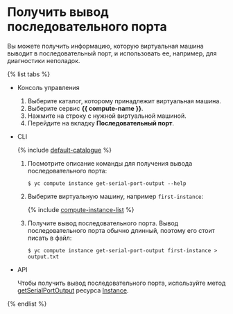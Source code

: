 # Получить вывод последовательного порта

Вы можете получить информацию, которую виртуальная машина выводит в последовательный порт, и использовать ее, например, для диагностики неполадок.

{% list tabs %}

- Консоль управления
  
  1. Выберите каталог, которому принадлежит виртуальная машина.
  1. Выберите сервис **{{ compute-name }}**.
  1. Нажмите на строку с нужной виртуальной машиной.
  1. Перейдите на вкладку **Последовательный порт**.
  
- CLI
  
  {% include [default-catalogue](../../../_includes/default-catalogue.md) %}
  
  1. Посмотрите описание команды для получения вывода последовательного порта:
  
      ```
      $ yc compute instance get-serial-port-output --help
      ```
  
  1. Выберите виртуальную машину, например `first-instance`:
  
      {% include [compute-instance-list](../../_includes_service/compute-instance-list.md) %}
  
  1. Получите вывод последовательного порта. Вывод последовательного порта обычно длинный, поэтому его стоит писать в файл:
  
      ```
      $ yc compute instance get-serial-port-output first-instance > output.txt
      ```
  
- API
  
  Чтобы получить вывод последовательного порта, используйте метод [getSerialPortOutput](../../api-ref/Instance/getSerialPortOutput.md) ресурса [Instance](../../api-ref/Instance/index.md).
  
{% endlist %}
